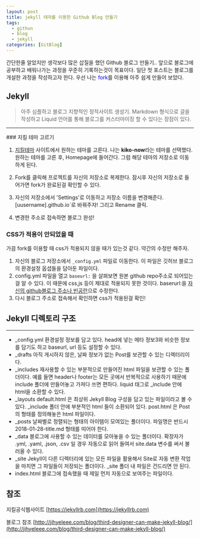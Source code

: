 ```yaml
---
layout: post
title: jekyll 테마를 이용한 Github Blog 만들기
tags:
  - githun
  - blog
  - jekyll
categories: [GitBlog]
---
```

간단한줄 알았지만 생각보다 많은 삽질을 했던 Github 블로그 만들기..
앞으로 블로그에 공부하고 배워나가는 과정을 꾸준히 기록하는것이 목표이다.
일단 첫 포스트는 블로그를 개설한 과정을 작성하고자 한다.
우선 나는 <span style="color:blue">fork</span>를 이용해 아주 쉽게 만들어 보았다.

## Jekyll

>아주 심플하고 블로그 지향적인 정적사이트 생성기.
>Markdown 형식으로 글을 작성하고 Liquid 언어를 통해 블로그를 커스터마이징 할 수 있다는 장점이 있다.
<hr>
### 지킬 테마 고르기

 1. [지킬테마](http://jekyllthemes.org/) 사이트에서 원하는 테마를 고른다. 나는 **kiko-now**라는 테마를 선택했다. 원하는 테마를 고른 후, Homepage에 들어간다. 그럼 해당 테마의 저장소로 이동하게 된다.
 2. Fork를 클릭해 프로젝트를 자신의 저장소로 복제한다.
 잠시후 자신의 저장소로 들어가면 fork가 완료된걸 확인할 수 있다.

 3. 자신의 저장소에서 'Settings'로 이동하고 저장소 이름을 변경해준다.
 [uusername].github.io`로 바꿔주자! 그리고 Rename 클릭.

 4. 변경한 주소로 접속하면 블로그 완성!

### CSS가 적용이 안되었을 때

 가끔 fork를 이용할 때 css가 적용되지 않을 때가 있는것 같다. 약간의 수정만 해주자.
 1. 자신의 블로그 저장소에서 `_config.yml` 파일로 이동한다. 이 파일은 깃허브 블로그의 환경설정 옵셥들을 담아둔 파일이다.
 2. config.yml 파일을 열고 `baseurl:` 을 살펴보면 원본 github repo주소로 되어있는걸 알 수 있다. 이 때문에 css,js 등이 제대로 적용되지 못한 것이다. baserurl:을 <u>자신의 github블로그 주소나 빈공란</u>으로 수정한다.
 3. 다시 블로그 주소로 접속해서 확인하면 css가 적용된걸 확인!


## Jekyll 디렉토리 구조
<hr>

- _config.yml
환경설정 정보를 담고 있다. head에 넣는 메타 정보3와 비슷한 정보를 담기도 하고 baseurl, url 등도 설정할 수 있다.
- _drafts
아직 게시하지 않은, 날짜 정보가 없는 Post를 보관할 수 있는 디렉터리이다.
- _includes
재사용할 수 있는 부분적으로 만들어진 html 파일을 보관할 수 있는 폴더이다. 예를 들면 header나 footer는 모든 곳에서 반복적으로 사용하기 때문에 include 폴더에 만들어놓고 가져다 쓰면 편하다. liquid 태그로 _include 안에 html을 소환할 수 있다.
- _layouts
default.html 은 최상위 Jekyll Blog 구성을 담고 있는 파일이라고 볼 수 있다. _include 폴더 안에 부분적인 html 들이 소환되어 있다. post.html 은 Post의 형태를 정의해놓은 html 파일이다.
- _posts
날짜별로 정렬되는 형태의 아이템이 모여있는 폴더이다. 파일명은 반드시 2018-01-28-title.md 형태를 띠어야 한다.
- _data
블로그에 사용할 수 있는 데이터를 모아놓을 수 있는 폴더이다. 확장자가 .yml, .yaml, .json, .csv 일 경우 자동으로 읽어 들여서 site.data 변수를 써서 불러올 수 있다.
- _site
Jekyll이 다른 디렉터리에 있는 모든 파일을 활용해서 Site로 자동 변환 작업을 마치면 그 파일들이 저장되는 폴더이다. _site 폴더 내 파일은 건드리면 안 된다.
- index.html
블로그에 접속했을 때 제일 먼저 자동으로 보여주는 파일이다.

## 참조
지킬공식웹사이트 [https://jekyllrb.com](https://jekyllrb.com)

블로그 참조 [http://jihyeleee.com/blog/third-designer-can-make-jekyll-blog/](http://jihyeleee.com/blog/third-designer-can-make-jekyll-blog/)
